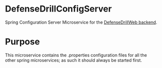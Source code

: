 # DefenseDrillConfigServer
Spring Configuration Server Microservice for the [DefenseDrillWeb backend](https://github.com/DamienWesterman/DefenseDrillWeb/).

# Purpose
This microservice contains the .properties configuration files for all the other spring microservices; as such it should always be started first.

